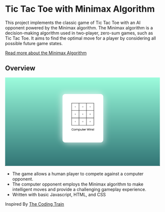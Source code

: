 # Tic Tac Toe with Minimax Algorithm

This project implements the classic game of Tic Tac Toe with an AI opponent powered by the Minimax algorithm. The Minimax algorithm is a decision-making algorithm used in two-player, zero-sum games, such as Tic Tac Toe. It aims to find the optimal move for a player by considering all possible future game states.

[Read more about the Minimax Algorithm](https://en.wikipedia.org/wiki/Minimax)

## Overview

![Image](https://github.com/vivek-i/ai-tictactoe/blob/main/game.png?raw=true)

- The game allows a human player to compete against a computer opponent.
- The computer opponent employs the Minimax algorithm to make intelligent moves and provide a challenging gameplay experience.
- Written with basic Javascript, HTML, and CSS

Inspired By [The Coding Train](https://www.youtube.com/@TheCodingTrain)
